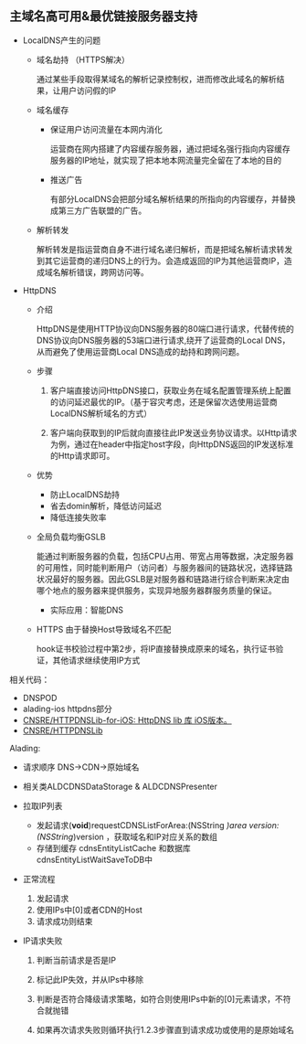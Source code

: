 ## 主域名高可用&最优链接服务器支持

- LocalDNS产生的问题

  - 域名劫持 （HTTPS解决）

    通过某些手段取得某域名的解析记录控制权，进而修改此域名的解析结果，让用户访问假的IP

  - 域名缓存

    - 保证用户访问流量在本网内消化

      运营商在网内搭建了内容缓存服务器，通过把域名强行指向内容缓存服务器的IP地址，就实现了把本地本网流量完全留在了本地的目的

    - 推送广告

      有部分LocalDNS会把部分域名解析结果的所指向的内容缓存，并替换成第三方广告联盟的广告。

  - 解析转发

    解析转发是指运营商自身不进行域名递归解析，而是把域名解析请求转发到其它运营商的递归DNS上的行为。会造成返回的IP为其他运营商IP，造成域名解析错误，跨网访问等。

- HttpDNS

  - 介绍

    HttpDNS是使用HTTP协议向DNS服务器的80端口进行请求，代替传统的DNS协议向DNS服务器的53端口进行请求,绕开了运营商的Local DNS，从而避免了使用运营商Local DNS造成的劫持和跨网问题。

  - 步骤

    1. 客户端直接访问HttpDNS接口，获取业务在域名配置管理系统上配置的访问延迟最优的IP。（基于容灾考虑，还是保留次选使用运营商LocalDNS解析域名的方式）

    2. 客户端向获取到的IP后就向直接往此IP发送业务协议请求。以Http请求为例，通过在header中指定host字段，向HttpDNS返回的IP发送标准的Http请求即可。

  - 优势

    - 防止LocalDNS劫持
    - 省去domin解析，降低访问延迟
    - 降低连接失败率

  - 全局负载均衡GSLB

    能通过判断服务器的负载，包括CPU占用、带宽占用等数据，决定服务器的可用性，同时能判断用户（访问者）与服务器间的链路状况，选择链路状况最好的服务器。因此GSLB是对服务器和链路进行综合判断来决定由哪个地点的服务器来提供服务，实现异地服务器群服务质量的保证。

    - 实际应用：智能DNS

  - HTTPS 由于替换Host导致域名不匹配

    hook证书校验过程中第2步，将IP直接替换成原来的域名，执行证书验证，其他请求继续使用IP方式





相关代码：

- DNSPOD
- alading-ios httpdns部分
- [CNSRE/HTTPDNSLib-for-iOS: HttpDNS lib 库 iOS版本。](https://github.com/CNSRE/HTTPDNSLib-for-iOS)
- [CNSRE/HTTPDNSLib](https://github.com/CNSRE/HTTPDNSLib)









Alading:

- 请求顺序 DNS->CDN->原始域名

- 相关类ALDCDNSDataStorage & ALDCDNSPresenter

- 拉取IP列表
  - 发起请求(**void**)requestCDNSListForArea:(NSString *)area version:(NSString*)version ，获取域名和IP对应关系的数组
  - 存储到缓存 cdnsEntityListCache 和数据库 cdnsEntityListWaitSaveToDB中

- 正常流程

  1. 发起请求
  2. 使用IPs中[0]或者CDN的Host
  3. 请求成功则结束

- IP请求失败

  1. 判断当前请求是否是IP

  2. 标记此IP失效，并从IPs中移除

  3. 判断是否符合降级请求策略，如符合则使用IPs中新的[0]元素请求，不符合就抛错

  4. 如果再次请求失败则循环执行1.2.3步骤直到请求成功或使用的是原始域名

     

